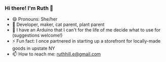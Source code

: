 ### Hi there! I'm Ruth 👋

<!--
**Asterids/Asterids** is a ✨ _special_ ✨ repository because its `README.md` (this file) appears on your GitHub profile.
-->

- 😄 Pronouns: She/her
- 🌱 Developer, maker, cat parent, plant parent
- 🤖 I have an Arduino that I can't for the life of me decide what to use for (suggestions welcome!)
- ⚡ Fun fact: I once partnered in starting up a storefront for locally-made goods in upstate NY
- 📫 How to reach me: ruthhill.e@gmail.com
